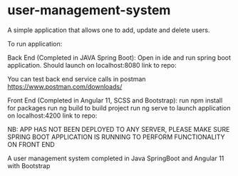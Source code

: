 # user-management-system

A simple application that allows one to add, update and delete users.

 To run application:

Back End (Completed in JAVA Spring Boot):
Open in ide and run spring boot application. Should launch on localhost:8080
link to repo: 

You can test back end service calls in postman
https://www.postman.com/downloads/

Front End (Completed in Angular 11, SCSS and Bootstrap):
run npm install for packages
run ng build to build project
run ng serve to launch application on localhost:4200
link to repo:

NB: APP HAS NOT BEEN DEPLOYED TO ANY SERVER, PLEASE MAKE SURE SPRING BOOT APPLICATION IS RUNNING TO PERFORM FUNCTIONALITY ON FRONT END

A user management system completed in Java SpringBoot and Angular 11 with Bootstrap
